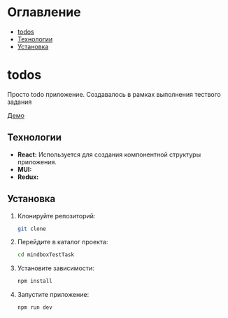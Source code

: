 # Оглавление

- [todos](#todos)
- [Технологии](#Технологии)
- [Установка](#Установка)

# todos

Просто todo приложение.
Создавалось в рамках выполнения тествого задания

[Демо]()

## Технологии

- **React:** Используется для создания компонентной структуры приложения.
- **MUI:**
- **Redux:**

## Установка

1. Клонируйте репозиторий:

   ```bash
   git clone
   ```

2. Перейдите в каталог проекта:

   ```bash
   cd mindboxTestTask
   ```

3. Установите зависимости:

   ```bash
   npm install
   ```

4. Запустите приложение:

   ```bash
   npm run dev
   ```
